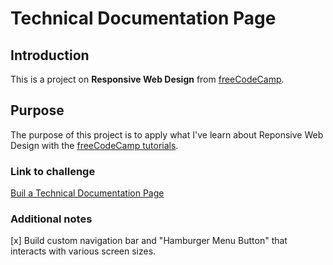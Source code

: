 # Technical Documentation Page

## Introduction

This is a project on **Responsive Web Design** from [freeCodeCamp](https://www.freecodecamp.org/).

## Purpose

The purpose of this project is to apply what I've learn about Reponsive Web Design with the [freeCodeCamp tutorials](https://www.freecodecamp.org/learn/responsive-web-design).

### Link to challenge

[Buil a Technical Documentation Page](https://www.freecodecamp.org/learn/responsive-web-design/responsive-web-design-projects/build-a-technical-documentation-page)

### Additional notes

[x] Build custom navigation bar and "Hamburger Menu Button" that interacts with various screen sizes.
